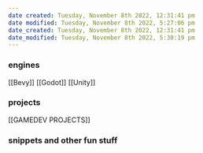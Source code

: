```yaml
---
date created: Tuesday, November 8th 2022, 12:31:41 pm
date modified: Tuesday, November 8th 2022, 5:27:06 pm
date_created: Tuesday, November 8th 2022, 12:31:41 pm
date_modified: Tuesday, November 8th 2022, 5:30:19 pm
---
```


### engines
[[Bevy]]
[[Godot]]
[[Unity]]


### projects
[[GAMEDEV PROJECTS]]

### snippets and other fun stuff